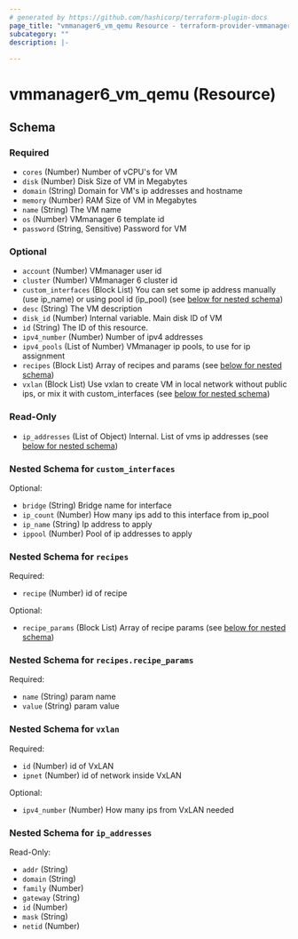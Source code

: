 ```yaml
---
# generated by https://github.com/hashicorp/terraform-plugin-docs
page_title: "vmmanager6_vm_qemu Resource - terraform-provider-vmmanager6"
subcategory: ""
description: |-
  
---
```


# vmmanager6_vm_qemu (Resource)





<!-- schema generated by tfplugindocs -->
## Schema

### Required

- `cores` (Number) Number of vCPU's for VM
- `disk` (Number) Disk Size of VM in Megabytes
- `domain` (String) Domain for VM's ip addresses and hostname
- `memory` (Number) RAM Size of VM in Megabytes
- `name` (String) The VM name
- `os` (Number) VMmanager 6 template id
- `password` (String, Sensitive) Password for VM

### Optional

- `account` (Number) VMmanager user id
- `cluster` (Number) VMmanager 6 cluster id
- `custom_interfaces` (Block List) You can set some ip address manually (use ip_name) or using pool id (ip_pool) (see [below for nested schema](#nestedblock--custom_interfaces))
- `desc` (String) The VM description
- `disk_id` (Number) Internal variable. Main disk ID of VM
- `id` (String) The ID of this resource.
- `ipv4_number` (Number) Number of ipv4 addresses
- `ipv4_pools` (List of Number) VMmanager ip pools, to use for ip assignment
- `recipes` (Block List) Array of recipes and params (see [below for nested schema](#nestedblock--recipes))
- `vxlan` (Block List) Use vxlan to create VM in local network without public ips, or mix it with custom_interfaces (see [below for nested schema](#nestedblock--vxlan))

### Read-Only

- `ip_addresses` (List of Object) Internal. List of vms ip addresses (see [below for nested schema](#nestedatt--ip_addresses))

<a id="nestedblock--custom_interfaces"></a>
### Nested Schema for `custom_interfaces`

Optional:

- `bridge` (String) Bridge name for interface
- `ip_count` (Number) How many ips add to this interface from ip_pool
- `ip_name` (String) Ip address to apply
- `ippool` (Number) Pool of ip addresses to apply


<a id="nestedblock--recipes"></a>
### Nested Schema for `recipes`

Required:

- `recipe` (Number) id of recipe

Optional:

- `recipe_params` (Block List) Array of recipe params (see [below for nested schema](#nestedblock--recipes--recipe_params))

<a id="nestedblock--recipes--recipe_params"></a>
### Nested Schema for `recipes.recipe_params`

Required:

- `name` (String) param name
- `value` (String) param value



<a id="nestedblock--vxlan"></a>
### Nested Schema for `vxlan`

Required:

- `id` (Number) id of VxLAN
- `ipnet` (Number) id of network inside VxLAN

Optional:

- `ipv4_number` (Number) How many ips from VxLAN needed


<a id="nestedatt--ip_addresses"></a>
### Nested Schema for `ip_addresses`

Read-Only:

- `addr` (String)
- `domain` (String)
- `family` (Number)
- `gateway` (String)
- `id` (Number)
- `mask` (String)
- `netid` (Number)


